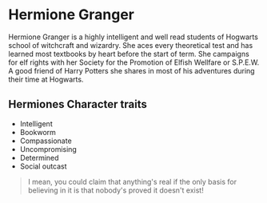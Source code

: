 # Hermione Granger

Hermione Granger is a highly intelligent and well read students of Hogwarts school of witchcraft and wizardry. She aces every theoretical test and has learned most textbooks by heart before the start of term. She campaigns for elf rights with her Society for the Promotion of Elfish Wellfare or S.P.E.W. A good friend of Harry Potters she shares in most of his adventures during their time at Hogwarts.

## Hermiones Character traits
* Intelligent
* Bookworm
* Compassionate
* Uncompromising
* Determined
* Social outcast

> I mean, you could claim that anything's real if the only basis for believing in it is that nobody's proved it doesn't exist!
